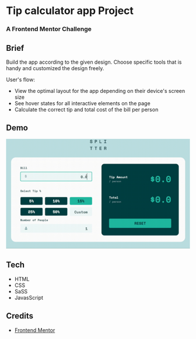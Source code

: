 # Tip calculator app Project
### A Frontend Mentor Challenge



## Brief
Build the app according to the given design. Choose specific tools that is handy and customized the design freely.

User's flow:
- View the optimal layout for the app depending on their device's screen size
- See hover states for all interactive elements on the page
- Calculate the correct tip and total cost of the bill per person


## Demo 

![TipCalculator](tipCalculator.gif)

## Tech

- HTML
- CSS
- SaSS
- JavasScript

## Credits

- [Frontend Mentor](https://www.frontendmentor.io/challenges/tip-calculator-app-ugJNGbJUX)

